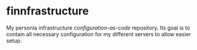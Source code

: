 # finnfrastructure

My personla infrastructure *configuration-as-code* repository.
Its goal is to contain all necessary configuration for my different servers to allow easier setup.
